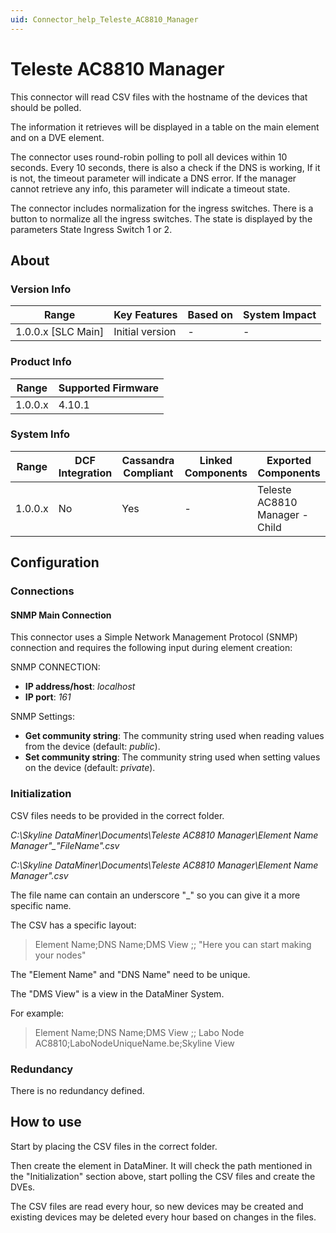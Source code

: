 ```yaml
---
uid: Connector_help_Teleste_AC8810_Manager
---
```


# Teleste AC8810 Manager

This connector will read CSV files with the hostname of the devices that should be polled.

The information it retrieves will be displayed in a table on the main element and on a DVE element.

The connector uses round-robin polling to poll all devices within 10 seconds. Every 10 seconds, there is also a check if the DNS is working, If it is not, the timeout parameter will indicate a DNS error. If the manager cannot retrieve any info, this parameter will indicate a timeout state.

The connector includes normalization for the ingress switches. There is a button to normalize all the ingress switches. The state is displayed by the parameters State Ingress Switch 1 or 2.

## About

### Version Info

| Range                | Key Features     | Based on     | System Impact     |
|----------------------|------------------|--------------|-------------------|
| 1.0.0.x \[SLC Main\] | Initial version  | \-           | \-                |

### Product Info

| Range     | Supported Firmware     |
|-----------|------------------------|
| 1.0.0.x   | 4.10.1                 |

### System Info

| **Range** | **DCF Integration** | **Cassandra Compliant** | **Linked Components** | **Exported Components**        |
|-----------|---------------------|-------------------------|-----------------------|--------------------------------|
| 1.0.0.x   | No                  | Yes                     | \-                    | Teleste AC8810 Manager - Child |

## Configuration

### Connections

#### SNMP Main Connection

This connector uses a Simple Network Management Protocol (SNMP) connection and requires the following input during element creation:

SNMP CONNECTION:

- **IP address/host**: *localhost*
- **IP port**: *161*

SNMP Settings:

- **Get community string**: The community string used when reading values from the device (default: *public*).
- **Set community string**: The community string used when setting values on the device (default: *private*).

### Initialization

CSV files needs to be provided in the correct folder.

*C:\Skyline DataMiner\Documents\Teleste AC8810 Manager\\Element Name Manager"\_"FileName".csv*

*C:\Skyline DataMiner\Documents\Teleste AC8810 Manager\\Element Name Manager".csv*

The file name can contain an underscore "\_" so you can give it a more specific name.

The CSV has a specific layout:

> Element Name;DNS Name;DMS View
> ;;
> "Here you can start making your nodes"

The "Element Name" and "DNS Name" need to be unique.

The "DMS View" is a view in the DataMiner System.

For example:

> Element Name;DNS Name;DMS View
> ;;
> Labo Node AC8810;LaboNodeUniqueName.be;Skyline View

### Redundancy

There is no redundancy defined.

## How to use

Start by placing the CSV files in the correct folder.

Then create the element in DataMiner. It will check the path mentioned in the "Initialization" section above, start polling the CSV files and create the DVEs.

The CSV files are read every hour, so new devices may be created and existing devices may be deleted every hour based on changes in the files.
